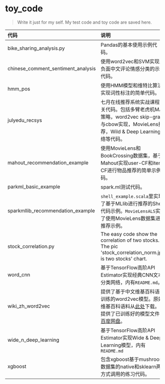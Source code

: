 # toy_code
> Write it just for my self. My test code and toy code are saved here.

| 代码 | 说明 |
| :------ | :------ |
| bike_sharing_analysis.py | Pandas的基本使用示例代码。 |
| chinese_comment_sentiment_analysis | 使用word2vec和SVM实现正负面中文评论情感分类的示例代码。 |
| hmm_pos | 使用HMM模型和维特比算法实现词性标注的简单代码。|
| julyedu_recsys | 七月在线推荐系统实战课程相关代码。包括多臂老虎机MAB策略，word2vec skip-gram与cbow实现，MovieLens推荐，Wild & Deep Learning网络等代码。 |
| mahout_recommendation_example | 使用MovieLens和BookCrossing数据集，基于Mahout实现user-CF和item-CF进行物品推荐的简单示例代码。 |
| parkml_basic_example | spark.ml测试代码。 |
| sparkmllib_recommendation_example | `shell_example.scala`里实现了基于MLlib进行推荐的Shell代码示例。`MovieLensALS`实现了使用MovieLens数据集进行推荐示例。 |
| stock_correlation.py | The easy code show the correlation of two stocks. The pic 'stock_correlation_norm.jpg' is two stocks' chart. |
| word_cnn | 基于TensorFlow高阶API Estimator实现经典CNN文本分类网络，内有`README.md`。 |
| wiki_zh_word2vec | 提供了基于中文维基百科语料训练的word2vec模型。原始维基百科语料从[此处](https://dumps.wikimedia.org/zhwiki/latest/zhwiki-latest-pages-articles.xml.bz2)下载。我提供了已训练好的模型文件在[百度网盘](https://pan.baidu.com/s/1Duf-1Y7nM9PbJY0MfxFn1w)。 |
| wide_n_deep_learning | 基于TensorFlow高阶API Estimator实现Wide & Deep Learning模型，内有`README.md` |
| xgboost | 包含xgboost基于mushroom数据集的native和sklearn两种方式调用的练习代码。|
